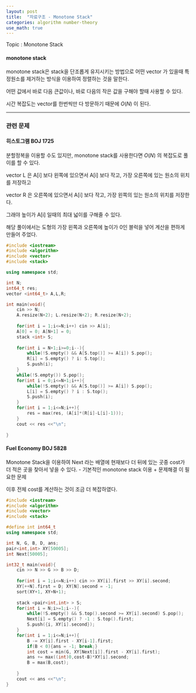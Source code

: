 ```yaml
---
layout: post
title:  "자료구조 - Monotone Stack"
categories: algorithm number-theory
use_math: true
---
```


Topic : Monotone Stack

#### monotone stack
monotone stack은 stack을 단조롭게 유지시키는 방법으로 어떤 vector 가 있을때  특정원소를 제거하는 방식을 이용하여 정렬하는 것을 말한다.

어떤 값에서 바로 다음 큰값이나, 바로 다음의 작은 값을 구해야 할때 사용할 수 있다.

시간 복잡도는 vector를 한번씩만 다 방문하기 때문에 $O(N)$ 이 된다.

---
### 관련 문제


#### 히스토그램 BOJ 1725

분할정복을 이용할 수도 있지만, monotone stack를 사용한다면 $O(N)$ 의 복잡도로 풀이를 할 수 있다.

vector L 은 A[i] 보다 왼쪽에 있으면서 A[i] 보다 작고, 가장 오른쪽에 있는 원소의 위치를 저장하고

vector R 은 오른쪽에 있으면서 A[i] 보다 작고, 가장 왼쪽의 있는 원소의 위치를 저장한다.

그래야 높이가 A[i] 일때의 최대 넓이를 구해줄 수 있다.

해당 풀이에서는 도형의 가장 왼쪽과 오른쪽에 높이가 0인 블럭을 넣어 계산을 편하게 만들어 주었다.

```cpp
#include <iostream>
#include <algorithm>
#include <vector>
#include <stack>

using namespace std;

int N;
int64_t res;
vector <int64_t> A,L,R;

int main(void){
    cin >> N; 
    A.resize(N+2); L.resize(N+2); R.resize(N+2);
    
    for(int i = 1;i<=N;i++) cin >> A[i];
    A[0] = 0; A[N+1] = 0;
    stack <int> S;
    
    for(int i = N+1;i>=0;i--){
        while(!S.empty() && A[S.top()] >= A[i]) S.pop();
        R[i] = S.empty() ? i: S.top();
        S.push(i);
    }
    while(!S.empty()) S.pop();
    for(int i = 0;i<=N+1;i++){
        while(!S.empty() && A[S.top()] >= A[i]) S.pop();
        L[i] = S.empty() ? i : S.top();
        S.push(i);
    }
    for(int i = 1;i<=N;i++){
        res = max(res, (A[i]*(R[i]-L[i]-1)));
    }
    cout << res <<"\n";
    
}
```

#### Fuel Economy BOJ 5828
Monotone Stack을 이용하여 Next 라는 배열에 현재보다 더 뒤에 있는 곳중 cost가 더 적은 곳을 찾아서 넣을 수 있다. - 기본적인 monotone stack 이용 + 문제해결 이 필요한 문제

이후 전체 cost를 계산하는 것이 조금 더 복잡하였다.

```cpp
#include <iostream>
#include <algorithm>
#include <vector>
#include <stack>

#define int int64_t
using namespace std;

int N, G, B, D, ans;
pair<int,int> XY[50005];
int Next[50005];

int32_t main(void){
    cin >> N >> G >> B >> D;
    
    for(int i = 1;i<=N;i++) cin >> XY[i].first >> XY[i].second;
    XY[++N].first = D; XY[N].second = -1;
    sort(XY+1, XY+N+1);
    
    stack <pair<int,int> > S;
    for(int i = N;i>=1;i--){
        while(!S.empty() && S.top().second >= XY[i].second) S.pop();
        Next[i] = S.empty() ? -1 : S.top().first;
        S.push({i, XY[i].second});
    }
    for(int i = 1;i<=N;i++){
        B -= XY[i].first - XY[i-1].first;
        if(B < 0){ans = -1; break;}
        int cost = min(G, XY[Next[i]].first - XY[i].first);
        ans += max((int)0,cost-B)*XY[i].second;
        B = max(B,cost);
        
    }
    cout << ans <<"\n";
}
```